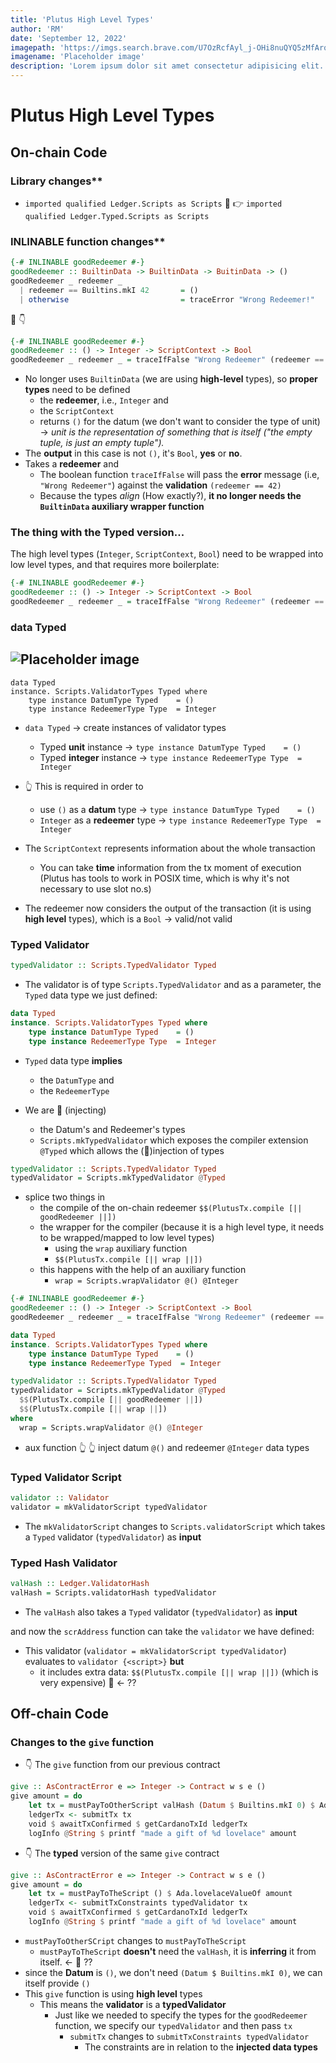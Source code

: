 ```yaml
---
title: 'Plutus High Level Types'
author: 'RM'
date: 'September 12, 2022'
imagepath: 'https://imgs.search.brave.com/U7OzRcfAyl_j-OHi8nuQYQ5zMfArqMBGl74UCJsO4IA/rs:fit:715:479:1/g:ce/aHR0cHM6Ly9kZXNp/Z25zaGFjay5uZXQv/d3AtY29udGVudC91/cGxvYWRzL3BsYWNl/aG9sZGVyLWltYWdl/LnBuZw'
imagename: 'Placeholder image'
description: 'Lorem ipsum dolor sit amet consectetur adipisicing elit. Aliquam sit ipsum, nemo neque id voluptate'
---
```


# Plutus High Level Types

## On-chain Code

### Library changes**
- `imported qualified Ledger.Scripts as Scripts` 🤖 👉  `imported qualified Ledger.Typed.Scripts as Scripts`


### INLINABLE function changes**
```Haskell
{-# INLINABLE goodRedeemer #-}
goodRedeemer :: BuiltinData -> BuiltinData -> BuitinData -> ()
goodRedeemer _ redeemer _
  | redeemer == Builtins.mkI 42       = ()
  | otherwise                         = traceError "Wrong Redeemer!"
```
🤖 👇 
```Haskell
{-# INLINABLE goodRedeemer #-}
goodRedeemer :: () -> Integer -> ScriptContext -> Bool
goodRedeemer _ redeemer _ = traceIfFalse "Wrong Redeemer" (redeemer == 42)
```
- No longer uses `BuiltinData` (we are using **high-level** types), so **proper types** need to be defined
    - the **redeemer**, i.e., `Integer` and 
    - the `ScriptContext`
    - returns `()` for the datum (we don't want to consider the type of unit) -> *unit is the representation of something that is itself ("the empty tuple, is just an empty tuple").*
- The **output** in this case is not `()`, it's `Bool`, **yes** or **no**.
- Takes a **redeemer** and 
    - The boolean function `traceIfFalse` will pass the **error** message (i.e, `"Wrong Redeemer"`) against the **validation** `(redeemer == 42)`
    - Because the types *align* (How exactly?), **it no longer needs the `BuiltinData` auxiliary wrapper function**

### The thing with the Typed version...

The high level types (`Integer`, `ScriptContext`, `Bool`) need to be wrapped into low level types, and that requires more boilerplate:

```Haskell
{-# INLINABLE goodRedeemer #-}
goodRedeemer :: () -> Integer -> ScriptContext -> Bool
goodRedeemer _ redeemer _ = traceIfFalse "Wrong Redeemer" (redeemer == 42)
```

### data Typed

![Placeholder image](https://imgs.search.brave.com/U7OzRcfAyl_j-OHi8nuQYQ5zMfArqMBGl74UCJsO4IA/rs:fit:715:479:1/g:ce/aHR0cHM6Ly9kZXNp/Z25zaGFjay5uZXQv/d3AtY29udGVudC91/cGxvYWRzL3BsYWNl/aG9sZGVyLWltYWdl/LnBuZw)
----- 

```
data Typed
instance. Scripts.ValidatorTypes Typed where
    type instance DatumType Typed    = ()
    type instance RedeemerType Type  = Integer
```
- `data Typed` -> create instances of validator types
    - Typed **unit** instance -> `type instance DatumType Typed    = ()`
    - Typed **integer** instance -> `type instance RedeemerType Type  = Integer`

- 👆 This is required in order to 
    - use `()` as a **datum** type -> `type instance DatumType Typed    = ()` 
    - `Integer` as a **redeemer** type -> `type instance RedeemerType Type  = Integer`

- The `ScriptContext` represents information about the whole transaction
    - You can take **time** information from the tx moment of execution (Plutus has tools to work in POSIX time, which is why it's not necessary to use slot no.s)

- The redeemer now considers the output of the transaction (it is using **high level** types), which is a `Bool` -> valid/not valid

### Typed Validator
```Haskell
typedValidator :: Scripts.TypedValidator Typed
```
- The validator is of type `Scripts.TypedValidator` and as a parameter, the `Typed` data type we just defined:
```Haskell
data Typed
instance. Scripts.ValidatorTypes Typed where
    type instance DatumType Typed    = ()
    type instance RedeemerType Type  = Integer
```
- `Typed` data type **implies** 
    - the `DatumType` and 
    - the `RedeemerType`

- We are 💉 (injecting) 
    - the Datum's and Redeemer's types
    - `Scripts.mkTypedValidator` which exposes the compiler extension `@Typed` which allows the (💉)injection of types
```Haskell
typedValidator :: Scripts.TypedValidator Typed
typedValidator = Scripts.mkTypedValidator @Typed
```

- splice two things in 
    - the compile of the on-chain redeemer `$$(PlutusTx.compile [|| goodRedeemer ||])`
    - the wrapper for the compiler (because it is a high level type, it needs to be wrapped/mapped to low level types)
        - using the `wrap` auxiliary function
        - `$$(PlutusTx.compile [|| wrap ||])`
     - this happens with the help of an auxiliary function
        - `wrap = Scripts.wrapValidator @() @Integer`

```Haskell
{-# INLINABLE goodRedeemer #-}
goodRedeemer :: () -> Integer -> ScriptContext -> Bool
goodRedeemer _ redeemer _ = traceIfFalse "Wrong Redeemer" (redeemer == 42)

data Typed
instance. Scripts.ValidatorTypes Typed where
    type instance DatumType Typed    = ()
    type instance RedeemerType Typed  = Integer

typedValidator :: Scripts.TypedValidator Typed
typedValidator = Scripts.mkTypedValidator @Typed
  $$(PlutusTx.compile [|| goodRedeemer ||])
  $$(PlutusTx.compile [|| wrap ||])
where
  wrap = Scripts.wrapValidator @() @Integer
```
- aux function 👆              👆 inject datum `@()` and redeemer `@Integer` data types 

### Typed Validator Script

```Haskell
validator :: Validator
validator = mkValidatorScript typedValidator
```
- The `mkValidatorScript` changes to `Scripts.validatorScript` which takes a `Typed` validator (`typedValidator`) as **input**

### Typed Hash Validator
```Haskell
valHash :: Ledger.ValidatorHash
valHash = Scripts.validatorHash typedValidator
```
- The `valHash` also takes a `Typed` validator (`typedValidator`) as **input**

and now the `scrAddress` function can take the `validator` we have defined:
- This validator (`validator = mkValidatorScript typedValidator`) evaluates to `validator {<script>}` **but**
    - it includes extra data: `$$(PlutusTx.compile [|| wrap ||])` (which is very expensive) 🚨 <- ??


## Off-chain Code

### Changes to the `give` function
- 👇 The `give` function from our previous contract

```Haskell
give :: AsContractError e => Integer -> Contract w s e ()
give amount = do
    let tx = mustPayToOtherScript valHash (Datum $ Builtins.mkI 0) $ Ada.lovelaceValueOf amount      
    ledgerTx <- submitTx tx                                                                          
    void $ awaitTxConfirmed $ getCardanoTxId ledgerTx                                                
    logInfo @String $ printf "made a gift of %d lovelace" amount                                     
```

- 👇 The **typed** version of the same `give` contract

```Haskell
give :: AsContractError e => Integer -> Contract w s e ()
give amount = do
    let tx = mustPayToTheScript () $ Ada.lovelaceValueOf amount               
    ledgerTx <- submitTxConstraints typedValidator tx                         
    void $ awaitTxConfirmed $ getCardanoTxId ledgerTx                         
    logInfo @String $ printf "made a gift of %d lovelace" amount              
```

- `mustPayToOtherSCript` changes to `mustPayToTheScript` 
    - `mustPayToTheScript` **doesn't** need the `valHash`, it is **inferring** it from itself. <- 🚨 ??
- since the **Datum** is `()`, we don't need  `(Datum $ Builtins.mkI 0)`, we can itself provide `()`
- This `give` function is using **high level** types 
    - This means the **validator** is a **typedValidator**
        - Just like we needed to specify the types for the `goodRedeemer` function, we specify our `typedValidator` and then pass `tx`
            - `submitTx` changes to `submitTxConstraints typedValidator`
                - The constraints are in relation to the **injected data types**